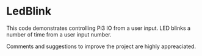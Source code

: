 # LedBlink

This code demonstrates controlling Pi3 IO from a user input.
LED blinks a number of time from a user input number.

Comments and suggestions to improve the project are highly appreaciated.
